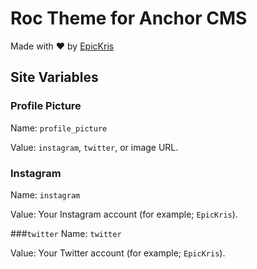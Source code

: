 # Roc Theme for Anchor CMS

Made with ❤️ by [EpicKris](https://github.com/EpicKris)

## Site Variables

### Profile Picture
Name: `profile_picture`

Value: `instagram`, `twitter`, or image URL.

### Instagram
Name: `instagram`

Value: Your Instagram account (for example; `EpicKris`).

###`twitter`
Name: `twitter`

Value: Your Twitter account (for example; `EpicKris`).